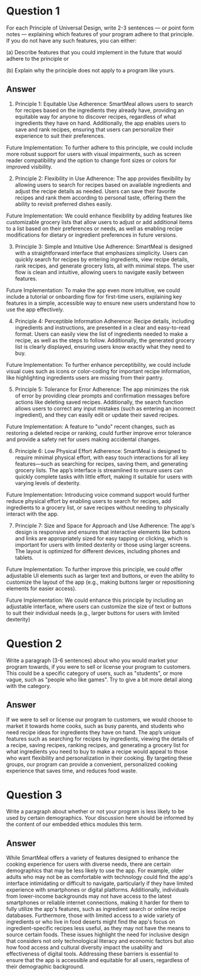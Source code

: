 
# Question 1
For each Principle of Universal Design, write 2-3 sentences — or point form notes — explaining which features of your program adhere to that principle. If you do not have any such features, you can either:

(a) Describe features that you could implement in the future that would adhere to the principle or


(b) Explain why the principle does not apply to a program like yours.

## Answer

1. Principle 1: Equitable Use
   Adherence: SmartMeal allows users to search for recipes based on the ingredients they already have, providing an equitable way for anyone to discover recipes, regardless of what ingredients they have on hand. Additionally, the app enables users to save and rank recipes, ensuring that users can personalize their experience to suit their preferences.

Future Implementation: To further adhere to this principle, we could include more robust support for users with visual impairments, such as screen reader compatibility and the option to change font sizes or colors for improved visibility.

2. Principle 2: Flexibility in Use
   Adherence: The app provides flexibility by allowing users to search for recipes based on available ingredients and adjust the recipe details as needed. Users can save their favorite recipes and rank them according to personal taste, offering them the ability to revisit preferred dishes easily.

Future Implementation: We could enhance flexibility by adding features like customizable grocery lists that allow users to adjust or add additional items to a list based on their preferences or needs, as well as enabling recipe modifications for dietary or ingredient preferences in future versions.

3. Principle 3: Simple and Intuitive Use
   Adherence: SmartMeal is designed with a straightforward interface that emphasizes simplicity. Users can quickly search for recipes by entering ingredients, view recipe details, rank recipes, and generate grocery lists, all with minimal steps. The user flow is clean and intuitive, allowing users to navigate easily between features.

Future Implementation: To make the app even more intuitive, we could include a tutorial or onboarding flow for first-time users, explaining key features in a simple, accessible way to ensure new users understand how to use the app effectively.

4. Principle 4: Perceptible Information
   Adherence: Recipe details, including ingredients and instructions, are presented in a clear and easy-to-read format. Users can easily view the list of ingredients needed to make a recipe, as well as the steps to follow. Additionally, the generated grocery list is clearly displayed, ensuring users know exactly what they need to buy.

Future Implementation: To further enhance perceptibility, we could include visual cues such as icons or color-coding for important recipe information, like highlighting ingredients users are missing from their pantry.

5. Principle 5: Tolerance for Error
   Adherence: The app minimizes the risk of error by providing clear prompts and confirmation messages before actions like deleting saved recipes. Additionally, the search function allows users to correct any input mistakes (such as entering an incorrect ingredient), and they can easily edit or update their saved recipes.

Future Implementation: A feature to "undo" recent changes, such as restoring a deleted recipe or ranking, could further improve error tolerance and provide a safety net for users making accidental changes.

6. Principle 6: Low Physical Effort
   Adherence: SmartMeal is designed to require minimal physical effort, with easy touch interactions for all key features—such as searching for recipes, saving them, and generating grocery lists. The app’s interface is streamlined to ensure users can quickly complete tasks with little effort, making it suitable for users with varying levels of dexterity.

Future Implementation: Introducing voice command support would further reduce physical effort by enabling users to search for recipes, add ingredients to a grocery list, or save recipes without needing to physically interact with the app.

7. Principle 7: Size and Space for Approach and Use
   Adherence: The app's design is responsive and ensures that interactive elements like buttons and links are appropriately sized for easy tapping or clicking, which is important for users with limited dexterity or those using larger screens. The layout is optimized for different devices, including phones and tablets.

Future Implementation: To further improve this principle, we could offer adjustable UI elements such as larger text and buttons, or even the ability to customize the layout of the app (e.g., making buttons larger or repositioning elements for easier access).

Future Implementation: We could enhance this principle by including an adjustable interface, where users can customize the size of text or buttons to suit their individual needs (e.g., larger buttons for users with limited dexterity)

# Question 2

Write a paragraph (3-6 sentences) about who you would market your program towards, if you were to sell or license your program to customers. This could be a specific category of users, such as "students", or more vague, such as "people who like games". Try to give a bit more detail along with the category.

## Answer

If we were to sell or license our program to customers, we would choose to market it towards home cooks, such as busy parents, and students who need recipe ideas for ingredients they have on hand. The app’s unique features such as searching for recipes by ingredients, viewing the details of a recipe, saving recipes, ranking recipes, and generating a grocery list for what ingredients you need to buy to make a recipe would appeal to those who want flexibility and personalization in their cooking. By targeting these groups, our program can provide a convenient, personalized cooking experience that saves time, and reduces food waste.

# Question 3

Write a paragraph about whether or not your program is less likely to be used by certain demographics. Your discussion here should be informed by the content of our embedded ethics modules this term.

## Answer

While SmartMeal offers a variety of features designed to enhance the cooking experience for users with diverse needs, there are certain demographics that may be less likely to use the app. For example, older adults who may not be as comfortable with technology could find the app's interface intimidating or difficult to navigate, particularly if they have limited experience with smartphones or digital platforms. Additionally, individuals from lower-income backgrounds may not have access to the latest smartphones or reliable internet connections, making it harder for them to fully utilize the app's features, such as ingredient search or online recipe databases. Furthermore, those with limited access to a wide variety of ingredients or who live in food deserts might find the app's focus on ingredient-specific recipes less useful, as they may not have the means to source certain foods. These issues highlight the need for inclusive design that considers not only technological literacy and economic factors but also how food access and cultural diversity impact the usability and effectiveness of digital tools. Addressing these barriers is essential to ensure that the app is accessible and equitable for all users, regardless of their demographic background.

